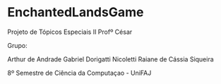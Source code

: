 # EnchantedLandsGame
Projeto de Tópicos Especiais II
Profº César

Grupo:

Arthur de Andrade
Gabriel Dorigatti Nicoletti
Raiane de Cássia Siqueira

8º Semestre de Ciência da Computaçao - UniFAJ
